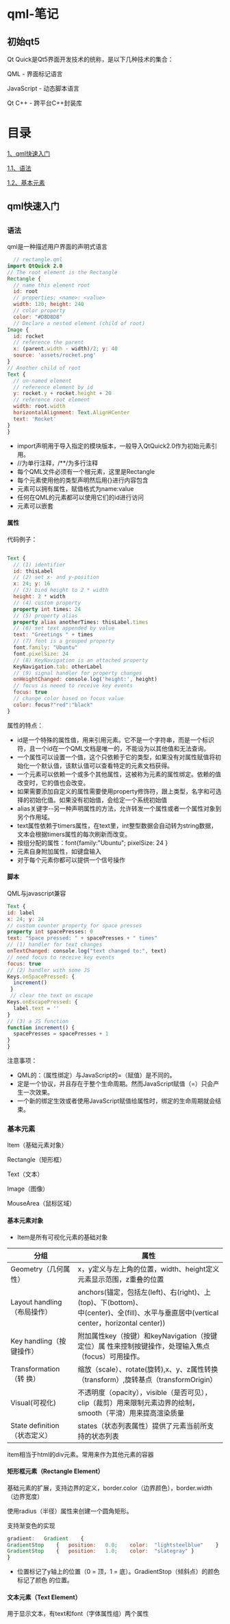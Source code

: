 # qml-笔记
## 初始qt5
Qt Quick是Qt5界面开发技术的统称，是以下几种技术的集合：

QML - 界面标记语言

JavaScript - 动态脚本语言

Qt C++ - 跨平台C++封装库

<h1>目录</h1>

[1、qml快速入门](#1)

[1.1、语法](#1.1)

[1.2、基本元素](#1.2)

<h2 id=1>qml快速入门<h2>

<h3 id=1.1>语法</h3>

qml是一种描述用户界面的声明式语言
```qml
  // rectangle.qml
import QtQuick 2.0
// The root element is the Rectangle
Rectangle {
  // name this element root
  id: root
  // properties: <name>: <value>
  width: 120; height: 240
  // color property
  color: "#D8D8D8"
  // Declare a nested element (child of root)
Image {
  id: rocket
  // reference the parent
  x: (parent.width - width)/2; y: 40
  source: 'assets/rocket.png'
}
// Another child of root
Text {
  // un-named element
  // reference element by id
  y: rocket.y + rocket.height + 20
  // reference root element
  width: root.width
  horizontalAlignment: Text.AlignHCenter
  text: 'Rocket'
}
}
```
- import声明用于导入指定的模块版本，一般导入QtQuick2.0作为初始元素引用。
- //为单行注释，/**/为多行注释
- 每个QML文件必须有一个根元素，这里是Rectangle
- 每个元素使用他的类型声明然后用{}进行内容包含
- 元素可以拥有属性，赋值格式为name:value
- 任何在QML的元素都可以使用它们的id进行访问
- 元素可以嵌套
<h4>属性</h4>
  代码例子：

```qml

Text {
  // (1) identifier
  id: thisLabel
  // (2) set x- and y-position
  x: 24; y: 16
  // (3) bind height to 2 * width
  height: 2 * width
  // (4) custom property
  property int times: 24
  // (5) property alias
  property alias anotherTimes: thisLabel.times
  // (6) set text appended by value
  text: "Greetings " + times
  // (7) font is a grouped property
  font.family: "Ubuntu"
  font.pixelSize: 24
  // (8) KeyNavigation is an attached property
  KeyNavigation.tab: otherLabel
  // (9) signal handler for property changes
  onHeightChanged: console.log('height:', height)
  // focus is neeed to receive key events
  focus: true
  // change color based on focus value
  color: focus?"red":"black"
}

```
  属性的特点：
- id是一个特殊的属性值，用来引用元素。它不是一个字符串，而是一个标识符，且一个id在一个QML文档是唯一的，不能设为以其他值和无法查询。
- 一个属性可以设置一个值，这个只依赖于它的类型，如果没有对属性赋值将初始化一个默认值，该默认值可以查看特定的元素文档获得。
- 一个元素可以依赖一个或多个其他属性，这被称为元素的属性绑定。依赖的值改变时，它的值也会改变。
- 如果需要添加自定义的属性需要使用property修饰符，跟上类型，名字和可选择的初始化值。如果没有初始值，会给定一个系统初始值
- alias关键字--另一种声明属性的方法，允许转发一个属性或者一个属性对象到另个作用域。
- text属性依赖于timers属性，在text里，int整型数据会自动转为string数据，文本会根据timers属性的每次刷新而改变。
- 按组分配的属性：font{family:"Ubuntu"; pixelSize: 24 }
- 元素自身附加属性，如键盘输入
- 对于每个元素你都可以提供一个信号操作

<h4>脚本</h4>
  QML与javascript兼容
  
  ```qml
Text {
  id: label
  x: 24; y: 24
  // custom counter property for space presses
  property int spacePresses: 0
  text: "Space pressed: " + spacePresses + " times"
  // (1) handler for text changes
  onTextChanged: console.log("text changed to:", text)
  // need focus to receive key events
  focus: true
  // (2) handler with some JS
  Keys.onSpacePressed: {
    increment()
   }
   // clear the text on escape
  Keys.onEscapePressed: {
    label.text = ''
  }
  // (3) a JS function
  function increment() {
    spacePresses = spacePresses + 1
  }
}
```
注意事项：
- QML的：（属性绑定）与JavaScript的=（赋值）是不同的。
- 定是一个协议，并且存在于整个生命周期。然而JavaScript赋值（=）只会产生一次效果。
- 一个新的绑定生效或者使用JavaScript赋值给属性时，绑定的生命周期就会结束。

<h3 id=1.2>基本元素</h3>

Item（基础元素对象）

Rectangle（矩形框）

Text（文本）

Image（图像）

MouseArea（鼠标区域）

<h4>基本元素对象</h4>

- Item是所有可视化元素的基础对象

| 分组 | 属性 |
|--|--|
Geometry（几何属性）| x，y定义与左上角的位置，width、height定义元素显示范围，z重叠的位置
Layout handling（布局操作）|anchors(锚定，包括左(left)、右(right)、上(top)、下(bottom)、<br>中(center)、全(fill)、水平与垂直居中(vertical center，horizontal	center))
Key	handling（按键操作）|附加属性key（按键）和keyNavigation（按键定位）属 性来控制按键操作，处理输入焦点（focus）可用操作。
Transformation（转 换）| 缩放（scale）、rotate(旋转),x、y、z属性转换（transform）,旋转基点（transformOrigin）
Visual(可视化)| 不透明度（opacity），visible（是否可见），clip（裁剪）用来限制元素边界的绘制，smooth（平滑）用来提高渲染质量
State	definition（状态定义）|states（状态列表属性）提供了元素当前所支持的状态列表

item相当于html的div元素。常用来作为其他元素的容器

<h4>矩形框元素（Rectangle Element）</h4>

基础元素的扩展，支持边界的定义，border.color（边界颜色），border.width（边界宽度）

使用radius（半径）属性来创建一个圆角矩形。

支持渐变色的实现

```qml
gradient:	Gradient	{										
GradientStop	{	position:	0.0;	color:	"lightsteelblue"	}					
GradientStop	{	position:	1.0;	color:	"slategray"	}				
}	
```

- 位置标记了y轴上的位置（0	=	顶，1	=	底）。GradientStop（倾斜点）的颜色标记了颜色 的位置。

<h4>文本元素（Text Element）</h4>

用于显示文本，有text和font（字体属性组）两个属性
